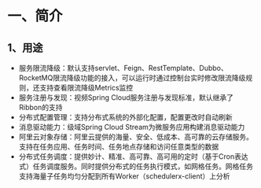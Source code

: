 # 一、简介

## 1、用途

- 服务限流降级：默认支持servlet、Feign、RestTemplate、Dubbo、RocketMQ限流降级功能的接入，可以运行时通过控制台实时修改限流降级规则，还支持查看限流降级Metrics监控
- 服务注册与发现：视频Spring Cloud服务注册与发现标准，默认继承了Ribbon的支持
- 分布式配置管理：支持分布式系统的外部化配置，配置更改时自动刷新
- 消息驱动能力：级域Spring Cloud Stream为微服务应用构建消息驱动能力
- 阿里云对象存储：阿里云提供的海量、安全、低成本、高可靠的云存储服务。支持在任务应用、任务时间、任务地点存储和访问任意类型的数据
- 分布式任务调度：提供妙计、精准、高可靠、高可用的定时（基于Cron表达式）任务调度服务。同时提供分布式的任务执行模式，如网格任务。网格任务支持海量子任务均匀分配到所有Worker（schedulerx-client）上分析